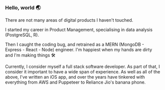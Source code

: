 ### Hello, world 🌏

There are not many areas of digital products I haven't touched.

I started my career in Product Management, specialising in data analysis (PostgreSQL, R). 

Then I caught the coding bug, and retrained as a MERN (MongoDB - Express - React - Node) engineer. I'm happiest when my hands are dirty and I'm making things 🛠️

Currently, I consider myself a full stack software developer. As part of that, I consider it important to have a wide span of experience. As well as all of the above, I've written an iOS app, and over the years have tinkered with everything from AWS and Puppeteer to Reliance Jio's banana phone.
<!--
**plabram/plabram** is a ✨ _special_ ✨ repository because its `README.md` (this file) appears on your GitHub profile.

Here are some ideas to get you started:

- 🔭 I’m currently working on ...
- 🌱 I’m currently learning ...
- 👯 I’m looking to collaborate on ...
- 🤔 I’m looking for help with ...
- 💬 Ask me about ...
- 📫 How to reach me: ...
- 😄 Pronouns: ...
- ⚡ Fun fact: ...
-->

